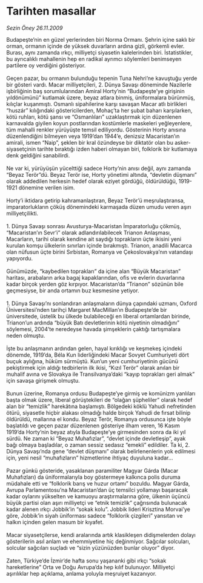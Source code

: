 # Tarihten masallar

*Sezin Öney 26.11.2009*

<div class="taraf_structure_2col_1zq">
<div class="margen_n">



 <p>Budapeşte’nin en güzel yerlerinden biri Norma Ormanı. Şehrin içine saklı bir orman, ormanın içinde de yüksek duvarların ardına gizli, görkemli evler. Burası, aynı zamanda ırkçı, milliyetçi siyasetin kalelerinden biri. İstatistikler, bu ayrıcalıklı mahallenin hep en radikal ayrımcı söylemleri benimseyen partilere oy verdiğini gösteriyor. <br/><br/>Geçen pazar, bu ormanın bulunduğu tepenin Tuna Nehri’ne kavuştuğu yerde bir gösteri vardı. Macar milliyetçileri, 2. Dünya Savaşı döneminde Nazilerle işbirliğinin baş sorumlularından Amiral Horty’nin “Budapeşte’ye girişinin yıldönümünü” kutlamak üzere, beyaz atlara binmiş, üniformalara bürünmüş, kılıçlar kuşanmıştı. Osmanlı sipahilerine karşı savaşan Macar atlı birlikleri “huszár” kılığındaki göstericilerden, Mohaç’ta her şubat baharı karşılarken, kötü ruhları, kötü şansı ve “Osmanlıları” uzaklaştırmak için düzenlenen karnavalda giyilen koyun postlarından kostümlerle maskeleri yeğleyenlere, tüm mahalli renkler yürüyüşte temsil ediliyordu. Gösterinin Horty anısına düzenlendiğini bilmeyen veya 1919’dan 1944’e, denizsiz Macaristan’ın amirali, ismen “Naip”, şeklen bir kral özündeyse bir diktatör olan bu asker-siyasetçinin tarihte bıraktığı izden haberi olmayan biri, folklorik bir kutlamaya denk geldiğini sanabilirdi. <br/><br/>Ne var ki, yürüyüşün yücelttiği sadece Horty’nin anısı değil, aynı zamanda “Beyaz Terör”dü. Beyaz Terör ise, Horty yönetimi altında, “devletin düşmanı” olarak addedilen herkesin hedef olarak eziyet gördüğü, öldürüldüğü, 1919-1921 dönemine verilen isim. <br/><br/>Horty’i iktidara getirip kahramanlaştıran, Beyaz Terör’ü meşrulaştıransa, imparatorlukların çöküş dönemindeki karmaşada düzen umudu veren aşırı milliyetçilikti. <br/><br/>1. Dünya Savaşı sonrası Avusturya-Macaristan İmparatorluğu çökmüş, “Macaristan’ın Sevr’i” olarak adlandırılabilecek Trianon Anlaşması, Macarların, tarihi olarak kendine ait saydığı toprakların üçte ikisini yeni kurulan komşu ülkelerin sınırları içinde bırakmıştı. Trianon, anadili Macarca olan nüfusun üçte birini Sırbistan, Romanya ve Çekoslovakya’nın vatandaşı yapıyordu. <br/><br/>Günümüzde, “kaybedilen toprakları” da içine alan “Büyük Macaristan” haritası, arabaların arka bagaj kapaklarından, ofis ve evlerin duvarlarına kadar birçok yerden göz kırpıyor. Macaristan’da “Trianon” sözünün bile geçmesiyse, bir anda ortamın buz kesmesine yetiyor. <br/><br/>1. Dünya Savaşı’nı sonlandıran anlaşmaların dünya çapındaki uzmanı, Oxford Üniversitesi’nden tarihçi Margaret MacMillan’ın Budapeşte’de bir üniversitede, üstelik bu ülkede bulabileceği en liberal ortamlardan birinde, Trianon’un ardında “büyük Batı devletlerinin kötü niyetinin olmadığını” söylemesi, 2004’te neredeyse havada şimşeklerin çaktığı tartışmalara neden olmuştu. <br/><br/>İşte bu anlaşmanın ardından gelen, hayal kırıklığı ve keşmekeş içindeki dönemde, 1919’da, Béla Kun liderliğindeki Macar Sovyet Cumhuriyeti dört buçuk aylığına, hüküm sürmüştü. Kun’un yeni cumhuriyetinin gücünü pekiştirmek için aldığı tedbirlerin ilk ikisi, “Kızıl Terör” olarak anılan bir muhalif avına ve Slovakya ile Transilvanya’daki “kayıp toprakları geri almak” için savaşa girişmek olmuştu. <br/><br/>Bunun üzerine, Romanya ordusu Budapeşte’ye girmiş ve komünizm yanlıları başta olmak üzere, liberal görüştekileri de “olağan şüpheliler” olarak hedef alan bir “temizlik” harekâtına başlamıştı. Bölgedeki köklü Yahudi nefretinden ötürü, siyasetle hiçbir alakası olmadığı halde birçok Yahudi de fırsat bilinip öldürüldü, mallarına el kondu. Beyaz Terör, Romanya ordusunca işte böyle başlatıldı ve geçen pazar düzenlenen gösteriye ilham veren, 16 Kasım 1919’da Horty’nin beyaz atıyla Budapeşte’ye girmesinden sonra da iki yıl sürdü. Ne zaman ki “Beyaz Muhafızlar”, “devlet içinde devletleşip”, ayak bağı olmaya başladılar, o zaman sessiz sedasız “emekli” edildiler. Ta ki, 2. Dünya Savaşı’nda gene “devlet düşmanı” olarak belirlenenlerin yok edilmesi için, yeni nesil “muhafızların” hizmetlerine ihtiyaç duyuluna kadar... <br/><br/>Pazar günkü gösteride, yasaklanan paramiliter Magyar Gárda (Macar Muhafızları) da üniformalarıyla boy göstermeye kalkınca polis duruma müdahale etti ve “folklorik barış ve huzur ortamı” bozuldu. Magyar Gárda, Avrupa Parlamentosu’na Macaristan’dan üç temsilci yollamayı başaracak kadar oylarını yükselten ve kamuoyu araştırmalarına göre, ülkenin üçüncü büyük partisi olan aşırı milliyetçi ve “etnik temizlik” çağrısında bulunacak kadar alenen ırkçı Jobbik’in “sokak kolu”. Jobbik lideri Krisztina Morvai’ye göre, Jobbik’in siyah üniforması sadece “folklorik çizgileri” yansıtan ve halkın içinden gelen masum bir kıyafet. <br/><br/>Macar siyasetçilerse, kendi aralarında artık klasikleşen didişmelerden dolayı gösterilerin asıl anlam ve ehemmiyetine hiç değinmiyor. Sağcılar solcuları, solcular sağcıları suçladı ve “sizin yüzünüzden bunlar oluyor” diyor. <br/><br/>Zaten, Türkiye’de İzmir’de hafta sonu yaşananki gibi ırkçı “sokak hareketlerine” Orta ve Doğu Avrupa’da hep kılıf bulunuyor. Milliyetçi aşırılıklar hep açıklama, anlama yoluyla meşruiyet kazanıyor. </p>
<br/>
<br/>
<br/>



<br/>


<div id="taraf_not">
</div>

</div>


</div>
